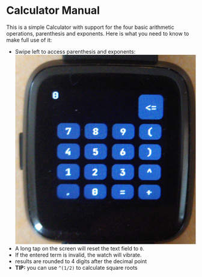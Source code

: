 # Calculator Manual
This is a simple Calculator with support for the four basic arithmetic operations, parenthesis and exponents.
Here is what you need to know to make full use of it:
- Swipe left to access parenthesis and exponents:
   ![](./ui/calc2.jpg)
- A long tap on the screen will reset the text field to `0`.
- If the entered term is invalid, the watch will vibrate.
- results are rounded to 4 digits after the decimal point
- **TIP:** you can use `^(1/2)` to calculate square roots
